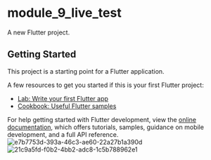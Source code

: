 # module_9_live_test

A new Flutter project.

## Getting Started

This project is a starting point for a Flutter application.

A few resources to get you started if this is your first Flutter project:

- [Lab: Write your first Flutter app](https://docs.flutter.dev/get-started/codelab)
- [Cookbook: Useful Flutter samples](https://docs.flutter.dev/cookbook)

For help getting started with Flutter development, view the
[online documentation](https://docs.flutter.dev/), which offers tutorials,
samples, guidance on mobile development, and a full API reference.
![e7b7753d-393a-46c3-ae60-22a27b1a390d](https://github.com/MosharofHossain1998/module_9_live_test/assets/75781770/33b6f77a-b3e6-4718-aa5c-52cb923689f1)
![21c9a5fd-f0b2-4bb2-adc8-1c5b788962e1](https://github.com/MosharofHossain1998/module_9_live_test/assets/75781770/08bdf0c7-6a1d-4234-bdc8-c23f008c4a5d)
